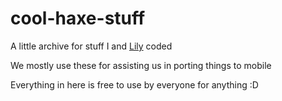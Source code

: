 # cool-haxe-stuff
A little archive for stuff I and [Lily](https:/github.com/mcagabe19) coded

We mostly use these for assisting us in porting things to mobile

Everything in here is free to use by everyone for anything :D

